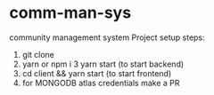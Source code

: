 # comm-man-sys
community management system
Project setup steps:
1. git clone 
2. yarn or npm i
3  yarn start (to start backend)
4. cd client && yarn start (to start frontend)
5. for MONGODB atlas credentials make a PR 
